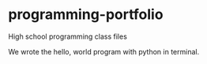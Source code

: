 # programming-portfolio
High school programming class files

We wrote the hello, world program with python in terminal.
